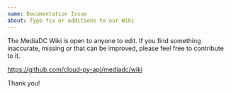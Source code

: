 ```yaml
---
name: Documentation Issue
about: Typo fix or additions to our Wiki
---
```


The MediaDC Wiki is open to anyone to edit. If you find something inaccurate,
missing or that can be improved, please feel free to contribute to it.

https://github.com/cloud-py-api/mediadc/wiki

Thank you!
